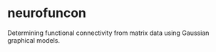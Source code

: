 # neurofuncon
Determining functional connectivity from matrix data using Gaussian graphical models.
